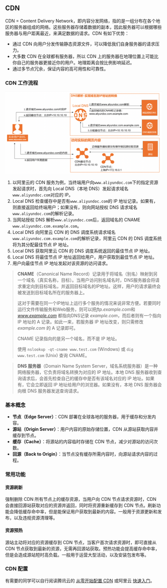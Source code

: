 ## CDN

CDN = Content Delivery Network，即内容分发网络，指的是一组分布在各个地区的服务器组成的网络。这些服务器存储着数据的副本，因此服务器可以根据哪些服务器与用户距离最近，来满足数据的请求。CDN 有如下优势：

- 通过 CDN 向用户分发传输静态资源文件，可以降低我们自身服务器的请求压力。
- 大多数 CDN 在全球都有服务器，所以 CDN 上的服务器在地理位置上可能比你自己的服务器更接近你的用户。地理距离会按比例影响延迟。
- 通过多节点冗余，保证内容的高可用性和可靠性。

### CDN 工作流程

<img src="cdn.png" style="zoom:50%;" />



1. 以阿里云的 CDN 服务为例，当终端用户向`www.aliyundoc.com`下的指定资源发起请求时，首先向 Local DNS（本地 DNS）发起请求域名`www.aliyundoc.com`对应的 IP。
2. Local DNS 检查缓存中是否有`www.aliyundoc.com`的 IP 地址记录。如果有，则直接返回给终端用户；如果没有，则向网站授权 DNS 请求域名`www.aliyundoc.com`的解析记录。
3. 当网站授权 DNS 解析`www.aliyundoc.com`后，返回域名的 CNAME `www.aliyundoc.com.example.com`。
4. Local DNS 向阿里云 CDN 的 DNS 调度系统请求域名`www.aliyundoc.com.example.com`的解析记录，阿里云 CDN 的 DNS 调度系统将为其分配最佳节点 IP 地址。
5. Local DNS 获取阿里云 CDN 的 DNS 调度系统返回的最佳节点 IP 地址。
6. Local DNS 将最佳节点 IP 地址返回给用户，用户获取到最佳节点 IP 地址。
7. 用户向最佳节点 IP 地址发起对该资源的访问请求。



>**CNAME**（Canonical Name Record）记录用于将域名（别名）映射到另一个域名（真实名称，目标）。当用户访问别名域名时，DNS服务器会将请求重定向到目标域名，并返回目标域名的IP地址。这样，用户的请求最终会被发送到目标域名所在的服务器上。
>
>这对于需要在同一个IP地址上运行多个服务的情况来说非常方便。若要同时运行文件传输服务和Web服务，则可以把*ftp.example.com*和 *www.example.com* 都指向DNS记录 *example.com*，而后者则有一个指向 IP 地址的 A 记录。如此一来，若服务器 IP 地址改变，则只需修改 *example.com* 的 A 记录即可。
>
>CNAME 记录指向的是另一个域名，而不是 IP 地址。
>
>使用 `nslookup -qt-cname www.test.com` (Windows) 或 `dig www.test.com` (Unix) 查询 CNAME。

>**DNS 服务器**（Domain Name System Server，域名系统服务器）是一种网络服务器，它负责将域名转换为对应的 IP 地址。本地 DNS 服务器收到查询请求后，会首先检查自己的缓存中是否有该域名对应的 IP 地址。如果有，它会立即返回 IP 地址给用户的浏览器。如果没有，本地 DNS 服务器会向根 DNS 服务器发送查询请求。



### 基本概念

- **节点（Edge Server）**：CDN 部署在全球各地的服务器，用于缓存和分发内容。
- **源站（Origin Server）**：用户内容的原始存储位置，CDN 从源站获取内容并缓存到节点。
- **缓存（Cache）**：将源站的内容临时存储在 CDN 节点，减少对源站的访问次数。
- **回源（Back to Origin）**：当节点没有缓存所需内容时，向源站请求内容的过程。



### 常用功能

#### 资源刷新

强制删除 CDN 所有节点上的缓存资源，当用户向 CDN 节点请求资源时，CDN 会直接回源站获取对应的资源并返回，同时将资源重新缓存到 CDN 节点。刷新功能会降低缓存命中率，但是能保证用户获取到最新的内容。一般用于资源更新和发布，以及违规资源清理等。

#### 资源预热

源站主动将对应的资源缓存到 CDN 节点，当客户首次请求资源时，即可直接从 CDN 节点获取到最新的资源，无需再回源站获取。预热功能会提高缓存命中率，但是会造成源站短时高负载。一般用于运营大型活动，以及安装包发布等。



### CDN 配置

有需要的同学可以自行阅读腾讯云的 [从零开始配置 CDN](https://cloud.tencent.com/document/product/228/3149) 或阿里云 [快速入门](https://help.aliyun.com/zh/cdn/getting-started/?spm=a2c4g.11186623.0.0.6ad95c9eJFuuiJ)。